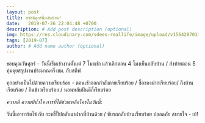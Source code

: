 ```yaml
---
layout: post
title: สวัสดีศุกร์นี้กลับบ้าน!
date:   2019-07-26 22:04:48 +0700
description: # Add post description (optional)
img: https://res.cloudinary.com/sdees-reallife/image/upload/v1564287011/585799699.286059.jpg # Add image post (optional)
tags: [2019-07]
author: # Add name author (optional)
---
```

ขอบคุณวันศุกร์ - วันนี้เริ่มเข้างานตั้งแต่ 7 โมงเช้า แล้วเลิกตอน 4 โมงเย็นกลับบ้าน / ส่งท้ายตอน 5 ทุ่มคุยสรุปงานประมาณครึ่งชม. กับสตีฟ

ทุกอย่างเป็นไปด้วยความเรียบร้อย - ตอนเช้าออกกำลังกายเรียบร้อย / ซื้อของฝากเรียบร้อย/ ถึงบ้านเรียบร้อย / กินข้าวเรียบร้อย / นอนหลับฝันดีก็เรียบร้อย

<i class="fa fa-child" style="color:plum"></i>

*ความดี ความมีน้ำใจ การที่ได้ช่วยเหลือใครในวันนี้*:

วันนี้เอาทาร์ตไข่ กับ กะหรี่ปั๊ปกลับมาฝากที่บ้านด้วย / ขับรถกลับบ้านเรียบร้อย ปลอดภัย สบายใจ - เย้!
